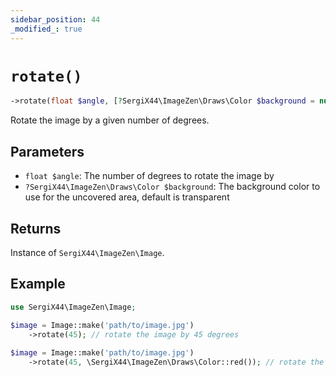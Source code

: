 ```yaml
---
sidebar_position: 44
_modified_: true
---
```

# `rotate()`

```php
->rotate(float $angle, [?SergiX44\ImageZen\Draws\Color $background = null]): SergiX44\ImageZen\Image
```
Rotate the image by a given number of degrees.

## Parameters

- `float $angle`: The number of degrees to rotate the image by
- `?SergiX44\ImageZen\Draws\Color $background`: The background color to use for the uncovered area, default is transparent


## Returns

Instance of `SergiX44\ImageZen\Image`.

## Example

```php
use SergiX44\ImageZen\Image;

$image = Image::make('path/to/image.jpg')
    ->rotate(45); // rotate the image by 45 degrees
    
$image = Image::make('path/to/image.jpg')
    ->rotate(45, \SergiX44\ImageZen\Draws\Color::red()); // rotate the image by 45 degrees and set the background color to red

```
